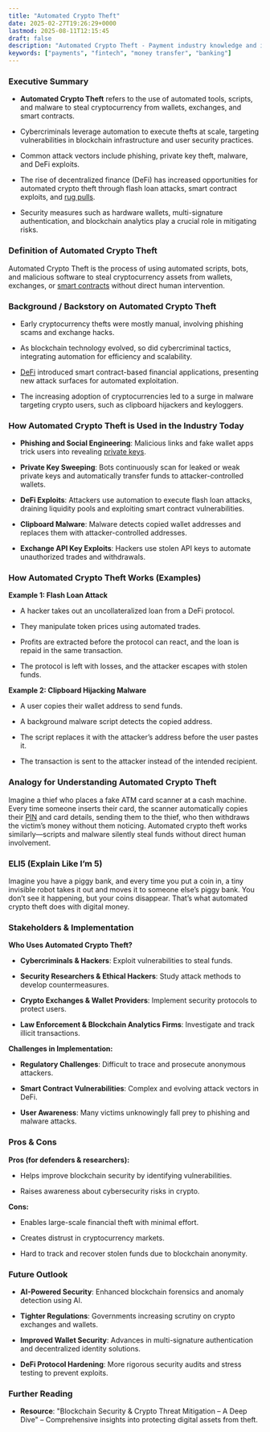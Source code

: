 ```yaml
---
title: "Automated Crypto Theft"
date: 2025-02-27T19:26:29+0000
lastmod: 2025-08-11T12:15:45
draft: false
description: "Automated Crypto Theft - Payment industry knowledge and insights"
keywords: ["payments", "fintech", "money transfer", "banking"]
---
```


### Executive Summary

- **Automated Crypto Theft** refers to the use of automated tools, scripts, and malware to steal cryptocurrency from wallets, exchanges, and smart contracts.

- Cybercriminals leverage automation to execute thefts at scale, targeting vulnerabilities in blockchain infrastructure and user security practices.

- Common attack vectors include phishing, private key theft, malware, and DeFi exploits.

- The rise of decentralized finance (DeFi) has increased opportunities for automated crypto theft through flash loan attacks, smart contract exploits, and [rug pulls](https://faisalkhanllc.xyz/resources/payments-wiki/r/rug-pull/).

- Security measures such as hardware wallets, multi-signature authentication, and blockchain analytics play a crucial role in mitigating risks.

### Definition of Automated Crypto Theft

Automated Crypto Theft is the process of using automated scripts, bots, and malicious software to steal cryptocurrency assets from wallets, exchanges, or [smart contracts](https://faisalkhanllc.xyz/resources/payments-wiki/s/smart-contract/) without direct human intervention.

### Background / Backstory on Automated Crypto Theft

- Early cryptocurrency thefts were mostly manual, involving phishing scams and exchange hacks.

- As blockchain technology evolved, so did cybercriminal tactics, integrating automation for efficiency and scalability.

- [DeFi](https://faisalkhanllc.xyz/resources/payments-wiki/d/decentralized-finance-defi/) introduced smart contract-based financial applications, presenting new attack surfaces for automated exploitation.

- The increasing adoption of cryptocurrencies led to a surge in malware targeting crypto users, such as clipboard hijackers and keyloggers.

### How Automated Crypto Theft is Used in the Industry Today

- **Phishing and Social Engineering**: Malicious links and fake wallet apps trick users into revealing [private keys](https://faisalkhanllc.xyz/resources/payments-wiki/p/private-key/).

- **Private Key Sweeping**: Bots continuously scan for leaked or weak private keys and automatically transfer funds to attacker-controlled wallets.

- **DeFi Exploits**: Attackers use automation to execute flash loan attacks, draining liquidity pools and exploiting smart contract vulnerabilities.

- **Clipboard Malware**: Malware detects copied wallet addresses and replaces them with attacker-controlled addresses.

- **Exchange API Key Exploits**: Hackers use stolen API keys to automate unauthorized trades and withdrawals.

### How Automated Crypto Theft Works (Examples)

**Example 1: Flash Loan Attack**

- A hacker takes out an uncollateralized loan from a DeFi protocol.

- They manipulate token prices using automated trades.

- Profits are extracted before the protocol can react, and the loan is repaid in the same transaction.

- The protocol is left with losses, and the attacker escapes with stolen funds.

**Example 2: Clipboard Hijacking Malware**

- A user copies their wallet address to send funds.

- A background malware script detects the copied address.

- The script replaces it with the attacker’s address before the user pastes it.

- The transaction is sent to the attacker instead of the intended recipient.

### Analogy for Understanding Automated Crypto Theft

Imagine a thief who places a fake ATM card scanner at a cash machine. Every time someone inserts their card, the scanner automatically copies their [PIN](https://faisalkhanllc.xyz/resources/payments-wiki/p/personal-identification-number-pin/) and card details, sending them to the thief, who then withdraws the victim’s money without them noticing. Automated crypto theft works similarly—scripts and malware silently steal funds without direct human involvement.

### ELI5 (Explain Like I’m 5)

Imagine you have a piggy bank, and every time you put a coin in, a tiny invisible robot takes it out and moves it to someone else’s piggy bank. You don’t see it happening, but your coins disappear. That’s what automated crypto theft does with digital money.

### Stakeholders & Implementation

**Who Uses Automated Crypto Theft?**

- **Cybercriminals & Hackers**: Exploit vulnerabilities to steal funds.

- **Security Researchers & Ethical Hackers**: Study attack methods to develop countermeasures.

- **Crypto Exchanges & Wallet Providers**: Implement security protocols to protect users.

- **Law Enforcement & Blockchain Analytics Firms**: Investigate and track illicit transactions.

**Challenges in Implementation:**

- **Regulatory Challenges**: Difficult to trace and prosecute anonymous attackers.

- **Smart Contract Vulnerabilities**: Complex and evolving attack vectors in DeFi.

- **User Awareness**: Many victims unknowingly fall prey to phishing and malware attacks.

### Pros & Cons

**Pros (for defenders & researchers):**

- Helps improve blockchain security by identifying vulnerabilities.

- Raises awareness about cybersecurity risks in crypto.

**Cons:**

- Enables large-scale financial theft with minimal effort.

- Creates distrust in cryptocurrency markets.

- Hard to track and recover stolen funds due to blockchain anonymity.

### Future Outlook

- **AI-Powered Security**: Enhanced blockchain forensics and anomaly detection using AI.

- **Tighter Regulations**: Governments increasing scrutiny on crypto exchanges and wallets.

- **Improved Wallet Security**: Advances in multi-signature authentication and decentralized identity solutions.

- **DeFi Protocol Hardening**: More rigorous security audits and stress testing to prevent exploits.

### Further Reading

- **Resource**: "Blockchain Security & Crypto Threat Mitigation – A Deep Dive" – Comprehensive insights into protecting digital assets from theft.